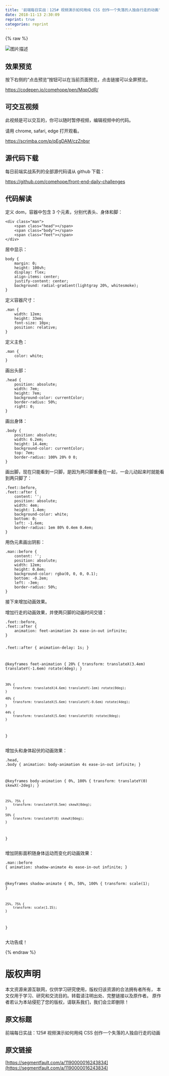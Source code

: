 ```yaml
---
title: '前端每日实战：125# 视频演示如何用纯 CSS 创作一个失落的人独自行走的动画' 
date: 2018-11-13 2:30:09
reprint: true
categories: reprint
---
```


{% raw %}
<p><span class="img-wrap"><img data-src="/img/bVbgjVt?w=400&amp;h=301" src="https://static.alili.tech/img/bVbgjVt?w=400&amp;h=301" alt="&#x56FE;&#x7247;&#x63CF;&#x8FF0;" title="&#x56FE;&#x7247;&#x63CF;&#x8FF0;"></span></p><h2>&#x6548;&#x679C;&#x9884;&#x89C8;</h2><p>&#x6309;&#x4E0B;&#x53F3;&#x4FA7;&#x7684;&#x201C;&#x70B9;&#x51FB;&#x9884;&#x89C8;&#x201D;&#x6309;&#x94AE;&#x53EF;&#x4EE5;&#x5728;&#x5F53;&#x524D;&#x9875;&#x9762;&#x9884;&#x89C8;&#xFF0C;&#x70B9;&#x51FB;&#x94FE;&#x63A5;&#x53EF;&#x4EE5;&#x5168;&#x5C4F;&#x9884;&#x89C8;&#x3002;</p><p><a href="https://codepen.io/comehope/pen/MqpOdR/" rel="nofollow noreferrer">https://codepen.io/comehope/pen/MqpOdR/</a></p><h2>&#x53EF;&#x4EA4;&#x4E92;&#x89C6;&#x9891;</h2><p>&#x6B64;&#x89C6;&#x9891;&#x662F;&#x53EF;&#x4EE5;&#x4EA4;&#x4E92;&#x7684;&#xFF0C;&#x4F60;&#x53EF;&#x4EE5;&#x968F;&#x65F6;&#x6682;&#x505C;&#x89C6;&#x9891;&#xFF0C;&#x7F16;&#x8F91;&#x89C6;&#x9891;&#x4E2D;&#x7684;&#x4EE3;&#x7801;&#x3002;</p><p>&#x8BF7;&#x7528; chrome, safari, edge &#x6253;&#x5F00;&#x89C2;&#x770B;&#x3002;</p><p><a href="https://scrimba.com/p/pEgDAM/czZnbsr" rel="nofollow noreferrer">https://scrimba.com/p/pEgDAM/czZnbsr</a></p><h2>&#x6E90;&#x4EE3;&#x7801;&#x4E0B;&#x8F7D;</h2><p>&#x6BCF;&#x65E5;&#x524D;&#x7AEF;&#x5B9E;&#x6218;&#x7CFB;&#x5217;&#x7684;&#x5168;&#x90E8;&#x6E90;&#x4EE3;&#x7801;&#x8BF7;&#x4ECE; github &#x4E0B;&#x8F7D;&#xFF1A;</p><p><a href="https://github.com/comehope/front-end-daily-challenges" rel="nofollow noreferrer">https://github.com/comehope/front-end-daily-challenges</a></p><h2>&#x4EE3;&#x7801;&#x89E3;&#x8BFB;</h2><p>&#x5B9A;&#x4E49; dom&#xFF0C;&#x5BB9;&#x5668;&#x4E2D;&#x5305;&#x542B; 3 &#x4E2A;&#x5143;&#x7D20;&#xFF0C;&#x5206;&#x522B;&#x4EE3;&#x8868;&#x5934;&#x3001;&#x8EAB;&#x4F53;&#x548C;&#x811A;&#xFF1A;</p><pre><code class="html">&lt;div class=&quot;man&quot;&gt;
    &lt;span class=&quot;head&quot;&gt;&lt;/span&gt;
    &lt;span class=&quot;body&quot;&gt;&lt;/span&gt;
    &lt;span class=&quot;feet&quot;&gt;&lt;/span&gt;
&lt;/div&gt;</code></pre><p>&#x5C45;&#x4E2D;&#x663E;&#x793A;&#xFF1A;</p><pre><code class="css">body {
    margin: 0;
    height: 100vh;
    display: flex;
    align-items: center;
    justify-content: center;
    background: radial-gradient(lightgray 20%, whitesmoke);
}</code></pre><p>&#x5B9A;&#x4E49;&#x5BB9;&#x5668;&#x5C3A;&#x5BF8;&#xFF1A;</p><pre><code class="css">.man {
    width: 12em;
    height: 33em;
    font-size: 10px;
    position: relative;
}</code></pre><p>&#x5B9A;&#x4E49;&#x4E3B;&#x8272;&#xFF1A;</p><pre><code class="css">.man {
    color: white;
}</code></pre><p>&#x753B;&#x51FA;&#x5934;&#x90E8;&#xFF1A;</p><pre><code class="css">.head {
    position: absolute;
    width: 7em;
    height: 7em;
    background-color: currentColor;
    border-radius: 50%;
    right: 0;
}</code></pre><p>&#x753B;&#x51FA;&#x8EAB;&#x4F53;&#xFF1A;</p><pre><code class="css">.body {
    position: absolute;
    width: 6.2em;
    height: 14.4em;
    background-color: currentColor;
    top: 7em;
    border-radius: 100% 20% 0 0;
}</code></pre><p>&#x753B;&#x51FA;&#x811A;&#xFF0C;&#x73B0;&#x5728;&#x53EA;&#x80FD;&#x770B;&#x5230;&#x4E00;&#x53EA;&#x811A;&#xFF0C;&#x662F;&#x56E0;&#x4E3A;&#x4E24;&#x53EA;&#x811A;&#x91CD;&#x53E0;&#x5728;&#x4E00;&#x8D77;&#xFF0C;&#x4E00;&#x4F1A;&#x513F;&#x52A8;&#x8D77;&#x6765;&#x65F6;&#x5C31;&#x80FD;&#x770B;&#x5230;&#x4E24;&#x53EA;&#x811A;&#x4E86;&#xFF1A;</p><pre><code class="css">.feet::before,
.feet::after {
    content: &apos;&apos;;
    position: absolute;
    width: 4em;
    height: 1.4em;
    background-color: white;
    bottom: 0;
    left: -1.6em;
    border-radius: 1em 80% 0.4em 0.4em;
}</code></pre><p>&#x7528;&#x4F2A;&#x5143;&#x7D20;&#x753B;&#x51FA;&#x9634;&#x5F71;&#xFF1A;</p><pre><code class="css">.man::before {
    content: &apos;&apos;;
    position: absolute;
    width: 12em;
    height: 0.8em;
    background-color: rgba(0, 0, 0, 0.1);
    bottom: -0.2em;
    left: -3em;
    border-radius: 50%;
}</code></pre><p>&#x63A5;&#x4E0B;&#x6765;&#x589E;&#x52A0;&#x52A8;&#x753B;&#x6548;&#x679C;&#x3002;</p><p>&#x589E;&#x52A0;&#x884C;&#x8D70;&#x7684;&#x52A8;&#x753B;&#x6548;&#x679C;&#xFF0C;&#x5E76;&#x4F7F;&#x4E24;&#x53EA;&#x811A;&#x7684;&#x52A8;&#x753B;&#x65F6;&#x95F4;&#x4EA4;&#x9519;&#xFF1A;</p><pre><code class="css">.feet::before,
.feet::after {
    animation: feet-animation 2s ease-in-out infinite;
}

.feet::after {
    animation-delay: 1s;
}

@keyframes feet-animation {
    20% {
        transform: translateX(3.4em) translateY(-1.6em) rotate(4deg);
    }

    30% {
        transform: translateX(4.6em) translateY(-1em) rotate(0deg);
    }

    40% {
        transform: translateX(5.6em) translateY(-0.6em) rotate(4deg);
    }

    44% {
        transform: translateX(5.6em) translateY(0) rotate(0deg);
    }
}</code></pre><p>&#x589E;&#x52A0;&#x5934;&#x548C;&#x8EAB;&#x4F53;&#x8D77;&#x4F0F;&#x7684;&#x52A8;&#x753B;&#x6548;&#x679C;&#xFF1A;</p><pre><code class="css">.head,
.body {
    animation: body-animation 4s ease-in-out infinite;
}

@keyframes body-animation {
    0%, 100% {
        transform: translateY(0) skewX(-2deg);
    }

    25%, 75% {
        transform: translateY(0.5em) skewX(0deg);
    }

    50% {
        transform: translateY(0) skewX(0deg);
    }
}</code></pre><p>&#x589E;&#x52A0;&#x9634;&#x5F71;&#x9762;&#x79EF;&#x968F;&#x8EAB;&#x4F53;&#x8FD0;&#x52A8;&#x800C;&#x53D8;&#x5316;&#x7684;&#x52A8;&#x753B;&#x6548;&#x679C;&#xFF1A;</p><pre><code class="css">.man::before {
    animation: shadow-animate 4s ease-in-out infinite;
}

@keyframes shadow-animate {
    0%, 50%, 100% {
        transform: scale(1);
    }

    25%, 75% {
        transform: scale(1.15);
    }
}</code></pre><p>&#x5927;&#x529F;&#x544A;&#x6210;&#xFF01;</p>
{% endraw %}

# 版权声明
本文资源来源互联网，仅供学习研究使用，版权归该资源的合法拥有者所有，
本文仅用于学习、研究和交流目的。转载请注明出处、完整链接以及原作者。
原作者若认为本站侵犯了您的版权，请联系我们，我们会立即删除！

## 原文标题
前端每日实战：125# 视频演示如何用纯 CSS 创作一个失落的人独自行走的动画

## 原文链接
[https://segmentfault.com/a/1190000016243834](https://segmentfault.com/a/1190000016243834)

